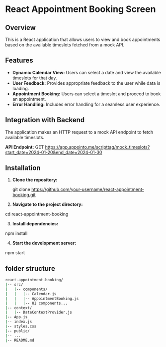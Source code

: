 # React Appointment Booking Screen

## Overview

This is a React application that allows users to view and book appointments based on the available timeslots fetched from a mock API.

## Features

- **Dynamic Calendar View:** Users can select a date and view the available timeslots for that day.
- **User Feedback:** Provides appropriate feedback to the user while data is loading.
- **Appointment Booking:** Users can select a timeslot and proceed to book an appointment.
- **Error Handling:** Includes error handling for a seamless user experience.

## Integration with Backend

The application makes an HTTP request to a mock API endpoint to fetch available timeslots.

**API Endpoint:**
GET https://app.appointo.me/scripttag/mock_timeslots?start_date=2024-01-20&end_date=2024-01-30








## Installation

1. **Clone the repository:**

   git clone https://github.com/your-username/react-appointment-booking.git

   
2. **Navigate to the project directory:**

cd react-appointment-booking


3. **Install dependencies:**

npm install



4. **Start the development server:**

npm start



## folder structure

```bash
react-appointment-booking/
|-- src/
|   |-- components/
|   |   |-- Calendar.js
|   |   |-- AppointmentBooking.js
|   |   |-- UI components...
|-- context/
|   |-- DateContextProvider.js
|-- App.js
|-- index.js
|-- styles.css
|-- public/
|-- ...
|-- README.md
```



